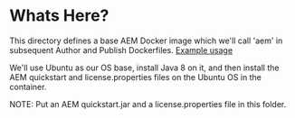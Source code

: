 # Whats Here?
This directory defines a base AEM Docker image which we'll call 'aem' in subsequent Author and Publish Dockerfiles. [Example usage](../author/Dockerfile)

We'll use Ubuntu as our OS base, install Java 8 on it, and then install the AEM quickstart and license.properties files on the Ubuntu OS in the container.

NOTE: Put an AEM quickstart.jar and a license.properties file in this folder.